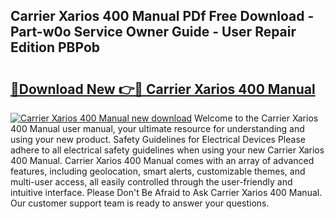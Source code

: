 ## Carrier Xarios 400 Manual PDf Free Download - Part-w0o Service Owner Guide - User Repair Edition PBPob

# <h2><a href="http://bc59193.oget.top/?id=Carrier+Xarios+400+Manual">🔗Download New 👉🔴 Carrier Xarios 400 Manual</a></h2>

[![Carrier Xarios 400 Manual new download](https://i.imgur.com/5g1atiW.png)](http://bc59193.oget.top/?id=Carrier+Xarios+400+Manual)
Welcome to the Carrier Xarios 400 Manual user manual, your ultimate resource for understanding and using your new product. Safety Guidelines for Electrical Devices Please adhere to all electrical safety guidelines when using your new Carrier Xarios 400 Manual. Carrier Xarios 400 Manual comes with an array of advanced features, including geolocation, smart alerts, customizable themes, and multi-user access, all easily controlled through the user-friendly and intuitive interface. Please Don't Be Afraid to Ask Carrier Xarios 400 Manual. Our customer support team is ready to answer your questions.
